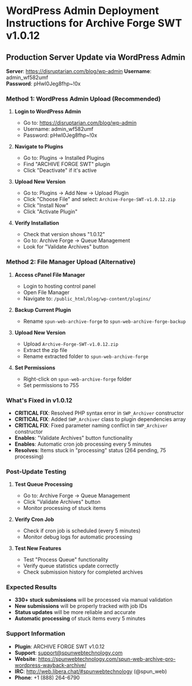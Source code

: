# WordPress Admin Deployment Instructions for Archive Forge SWT v1.0.12

## Production Server Update via WordPress Admin

**Server**: https://disruptarian.com/blog/wp-admin
**Username**: admin_wf582umf  
**Password**: pHwI0Jeg8fhp~!0x

### Method 1: WordPress Admin Upload (Recommended)

1. **Login to WordPress Admin**
   - Go to: https://disruptarian.com/blog/wp-admin
   - Username: admin_wf582umf
   - Password: pHwI0Jeg8fhp~!0x

2. **Navigate to Plugins**
   - Go to: Plugins → Installed Plugins
   - Find "ARCHIVE FORGE SWT" plugin
   - Click "Deactivate" if it's active

3. **Upload New Version**
   - Go to: Plugins → Add New → Upload Plugin
   - Click "Choose File" and select: `Archive-Forge-SWT-v1.0.12.zip`
   - Click "Install Now"
   - Click "Activate Plugin"

4. **Verify Installation**
   - Check that version shows "1.0.12"
   - Go to: Archive Forge → Queue Management
   - Look for "Validate Archives" button

### Method 2: File Manager Upload (Alternative)

1. **Access cPanel File Manager**
   - Login to hosting control panel
   - Open File Manager
   - Navigate to: `/public_html/blog/wp-content/plugins/`

2. **Backup Current Plugin**
   - Rename `spun-web-archive-forge` to `spun-web-archive-forge-backup`

3. **Upload New Version**
   - Upload `Archive-Forge-SWT-v1.0.12.zip`
   - Extract the zip file
   - Rename extracted folder to `spun-web-archive-forge`

4. **Set Permissions**
   - Right-click on `spun-web-archive-forge` folder
   - Set permissions to 755

### What's Fixed in v1.0.12

- **CRITICAL FIX**: Resolved PHP syntax error in `SWP_Archiver` constructor
- **CRITICAL FIX**: Added `SWP_Archiver` class to plugin dependencies array
- **CRITICAL FIX**: Fixed parameter naming conflict in `SWP_Archiver` constructor
- **Enables**: "Validate Archives" button functionality
- **Enables**: Automatic cron job processing every 5 minutes
- **Resolves**: Items stuck in "processing" status (264 pending, 75 processing)

### Post-Update Testing

1. **Test Queue Processing**
   - Go to: Archive Forge → Queue Management
   - Click "Validate Archives" button
   - Monitor processing of stuck items

2. **Verify Cron Job**
   - Check if cron job is scheduled (every 5 minutes)
   - Monitor debug logs for automatic processing

3. **Test New Features**
   - Test "Process Queue" functionality
   - Verify queue statistics update correctly
   - Check submission history for completed archives

### Expected Results

- **330+ stuck submissions** will be processed via manual validation
- **New submissions** will be properly tracked with job IDs
- **Status updates** will be more reliable and accurate
- **Automatic processing** of stuck items every 5 minutes

### Support Information

- **Plugin**: ARCHIVE FORGE SWT v1.0.12
- **Support**: support@spunwebtechnology.com
- **Website**: https://spunwebtechnology.com/spun-web-archive-pro-wordpress-wayback-archive/
- **IRC**: http://web.libera.chat/#spunwebtechnology (@spun_web)
- **Phone**: +1 (888) 264-6790
